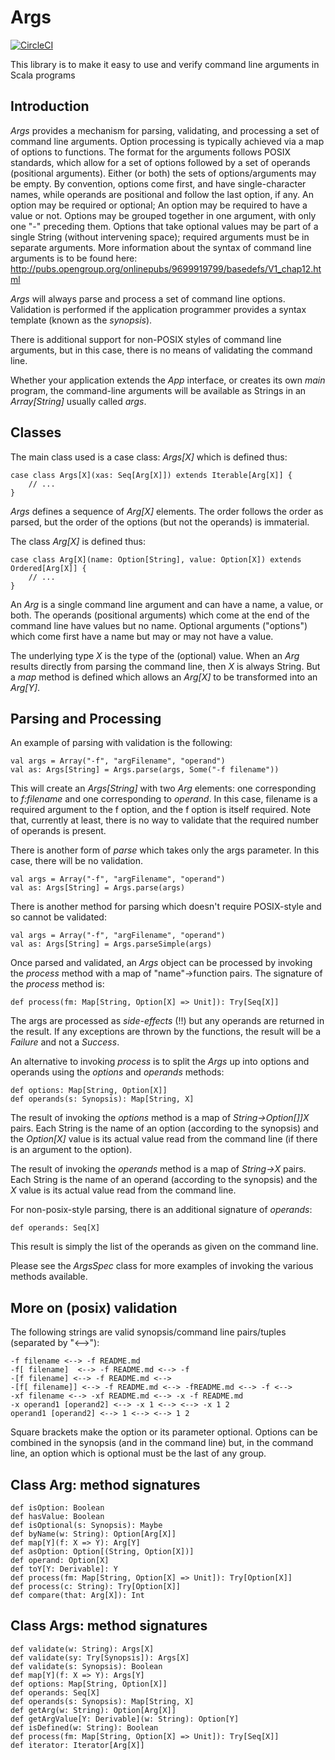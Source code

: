 # Args

[![CircleCI](https://circleci.com/gh/rchillyard/Args.svg?style=svg)](https://circleci.com/gh/rchillyard/Args)

This library is to make it easy to use and verify command line arguments in Scala programs

## Introduction
*Args* provides a mechanism for parsing, validating, and processing a set of command line arguments.
Option processing is typically achieved via a map of options to functions.
The format for the arguments follows POSIX standards, which allow for a set of options followed by a set of operands (positional arguments).
Either (or both) the sets of options/arguments may be empty.
By convention, options come first, and have single-character names, while operands are positional and follow the last option, if any.
An option may be required or optional;
An option may be required to have a value or not.
Options may be grouped together in one argument, with only one "-" preceding them.
Options that take optional values may be part of a single String (without intervening space);
required arguments must be in separate arguments.
More information about the syntax of command line arguments is to be found here: http://pubs.opengroup.org/onlinepubs/9699919799/basedefs/V1_chap12.html

*Args* will always parse and process a set of command line options.
Validation is performed if the application programmer provides a syntax template (known as the *synopsis*).

There is additional support for non-POSIX styles of command line arguments,
but in this case, there is no means of validating the command line.

Whether your application extends the *App* interface, or creates its own *main* program, the command-line arguments
will be available as Strings in an *Array[String]* usually called *args*. 


## Classes
The main class used is a case class: *Args[X]* which is defined thus:

    case class Args[X](xas: Seq[Arg[X]]) extends Iterable[Arg[X]] {
        // ...
    }

*Args* defines a sequence of *Arg[X]* elements.
The order follows the order as parsed, but the order of the options (but not the operands)
is immaterial.

The class *Arg[X]* is defined thus:

    case class Arg[X](name: Option[String], value: Option[X]) extends Ordered[Arg[X]] {
        // ...
    }
    
An *Arg* is a single command line argument and can have a name, a value, or both.
The operands (positional arguments) which come at the end of the command line have values but no name.
Optional arguments ("options") which come first have a name but may or may not have a value.

The underlying type *X* is the type of the (optional) value.
When an *Arg* results directly from parsing the command line, then *X* is always String.
But a *map* method is defined which allows an *Arg[X]* to be transformed into an *Arg[Y]*.
    
## Parsing and Processing
An example of parsing with validation is the following:

    val args = Array("-f", "argFilename", "operand")
    val as: Args[String] = Args.parse(args, Some("-f filename"))
    
This will create an *Args[String]* with two *Arg* elements: one corresponding to *f:filename* and one corresponding to *operand*.
In this case, filename is a required argument to the f option, and the f option is itself required.
Note that, currently at least, there is no way to validate that the required number of operands is present.

There is another form of *parse* which takes only the args parameter.
In this case, there will be no validation.

    val args = Array("-f", "argFilename", "operand")
    val as: Args[String] = Args.parse(args)

There is another method for parsing which doesn't require POSIX-style and so cannot be validated:

    val args = Array("-f", "argFilename", "operand")
    val as: Args[String] = Args.parseSimple(args)

Once parsed and validated, an *Args* object can be processed by invoking the *process* method with a
map of "name"->function pairs.
The signature of the *process* method is:

    def process(fm: Map[String, Option[X] => Unit]): Try[Seq[X]]
    
The args are processed as *side-effects* (!!) but any operands are returned in the result.
If any exceptions are thrown by the functions, the result will be a *Failure* and not a *Success*.

An alternative to invoking *process* is to split the *Args* up into options and operands using the *options* and *operands* methods:

    def options: Map[String, Option[X]]
    def operands(s: Synopsis): Map[String, X]

The result of invoking the *options* method is a map of *String->Option[]]X* pairs. Each String is the name of an option
(according to the synopsis) and the *Option[X]* value is its actual value read from the command line (if there is an argument to the option).

The result of invoking the *operands* method is a map of *String->X* pairs. Each String is the name of an operand
(according to the synopsis) and the *X* value is its actual value read from the command line.

For non-posix-style parsing, there is an additional signature of *operands*:

    def operands: Seq[X]
    
This result is simply the list of the operands as given on the command line.

Please see the *ArgsSpec* class for more examples of invoking the various methods available.

## More on (posix) validation

The following strings are valid synopsis/command line pairs/tuples (separated by "<-->"):

    -f filename <--> -f README.md
    -f[ filename]  <--> -f README.md <--> -f
    -[f filename] <--> -f README.md <--> 
    -[f[ filename]] <--> -f README.md <--> -fREADME.md <--> -f <--> 
    -xf filename <--> -xf README.md <--> -x -f README.md
    -x operand1 [operand2] <--> -x 1 <--> <--> -x 1 2
    operand1 [operand2] <--> 1 <--> <--> 1 2
    
Square brackets make the option or its parameter optional.
Options can be combined in the synopsis (and in the command line) but, in the command line,
an option which is optional must be the last of any group.

## Class Arg: method signatures

    def isOption: Boolean
    def hasValue: Boolean
    def isOptional(s: Synopsis): Maybe
    def byName(w: String): Option[Arg[X]]
    def map[Y](f: X => Y): Arg[Y]
    def asOption: Option[(String, Option[X])]
    def operand: Option[X]
    def toY[Y: Derivable]: Y
    def process(fm: Map[String, Option[X] => Unit]): Try[Option[X]]
    def process(c: String): Try[Option[X]]
    def compare(that: Arg[X]): Int

## Class Args: method signatures

    def validate(w: String): Args[X]
    def validate(sy: Try[Synopsis]): Args[X]
    def validate(s: Synopsis): Boolean
    def map[Y](f: X => Y): Args[Y]
    def options: Map[String, Option[X]]
    def operands: Seq[X]
    def operands(s: Synopsis): Map[String, X]
    def getArg(w: String): Option[Arg[X]]
    def getArgValue[Y: Derivable](w: String): Option[Y]
    def isDefined(w: String): Boolean
    def process(fm: Map[String, Option[X] => Unit]): Try[Seq[X]]
    def iterator: Iterator[Arg[X]]
